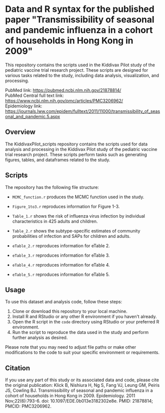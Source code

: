 # Data and R syntax for the published paper "Transmissibility of seasonal and pandemic influenza in a cohort of households in Hong Kong in 2009"

This repository contains the scripts used in the Kiddivax Pilot study of the pediatric vaccine trial research project. These scripts are designed for various tasks related to the study, including data analysis, visualization, and processing. 


PubMed link: https://pubmed.ncbi.nlm.nih.gov/21878814/  
PubMed Central full text link: https://www.ncbi.nlm.nih.gov/pmc/articles/PMC3206962/  
Epidemiology link: https://journals.lww.com/epidem/fulltext/2011/11000/transmissibility_of_seasonal_and_pandemic.5.aspx

## Overview

The KiddivaxPilot_scripts repository contains the scripts used for data analysis and processing in the Kiddivax Pilot study of the pediatric vaccine trial research project. These scripts perform tasks such as generating figures, tables, and dataframes related to the study.

## Scripts

The repository has the following file structure:

- `MCMC_function.r` produces the MCMC function used in the study.
  
- `Figure_1to3.r` reproduces information for Figure 1-3.
  
- `Table_1.r` shows the risk of influenza virus infection by individual characteristics in 425 adults and children.
  
- `Table_2.r` shows the subtype-specific estimates of community probabilities of infection and SAPs for children and adults.
  
- `eTable_2.r` reproduces information for eTable 2.
  
- `eTable_3.r` reproduces information for eTable 3.
  
- `eTable_4.r` reproduces information for eTable 4.
  
- `eTable_5.r` reproduces information for eTable 5.

## Usage

To use this dataset and analysis code, follow these steps:

1. Clone or download this repository to your local machine.
2. Install R and RStudio or any other R environment if you haven't already.
3. Open the R script in the `code` directory using RStudio or your preferred R environment.
4. Run the script to reproduce the data used in the study and perform further analysis as desired.

Please note that you may need to adjust file paths or make other modifications to the code to suit your specific environment or requirements.

## Citation

If you use any part of this study or its associated data and code, please cite the original publication: Klick B, Nishiura H, Ng S, Fang VJ, Leung GM, Peiris JS, Cowling BJ. Transmissibility of seasonal and pandemic influenza in a cohort of households in Hong Kong in 2009. Epidemiology. 2011 Nov;22(6):793-6. doi: 10.1097/EDE.0b013e3182302e8e. PMID: 21878814; PMCID: PMC3206962.


